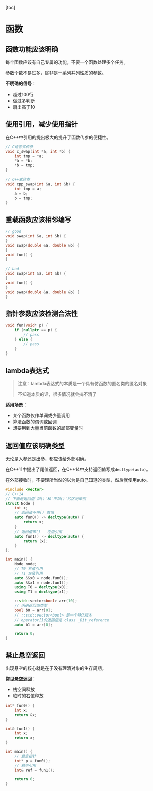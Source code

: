 [toc]

# 函数

## 函数功能应该明确

每个函数应该有自己专属的功能，不要一个函数处理多个任务。

参数个数不易过多，除非是一系列并列性质的参数。

**不明确的信号**：

- 超过100行
- 做过多判断
- 扇出高于10

## 使用引用，减少使用指针

在C++中引用的提出极大的提升了函数传参的便捷性。

```cpp
// C语言式传参
void c_swap(int *a, int *b) {
    int tmp = *a;
    *a = *b;
    *b = tmp;
}

// C++式传参
void cpp_swap(int &a, int &b) {
    int tmp = a;
    a = b;
    b = tmp;
}
```

## 重载函数应该相邻编写

```cpp
// good
void swap(int &a, int &b) {
}
void swap(double &a, double &b) {
}
void fun() {
}

// bad
void swap(int &a, int &b) {
}
void fun() {
}
void swap(double &a, double &b) {
}
```

## 指针参数应该检测合法性

```cpp
void fun(void* p) {
    if (nullptr == p) {
        // pass
    } else {
        // pass
    }
}
```

## lambda表达式

> 注意：lambda表达式的本质是一个具有仿函数的匿名类的匿名对象
>
> 不知道本质的话，很多情况就会搞不清了

**适用场景**：

- 某个函数仅作单词或少量调用
- 算法函数的谓词或回调
- 想要用到大量当前函数的局部变量时

## 返回值应该明确类型

无论是入参还是出参，都应该给外部明确。

在C++11中提出了尾值返回，在C++14中支持返回值写成`decltype(auto)`。

在外部接收时，不要理所当然的以为是自己知道的类型，然后就使用auto。

```cpp
#include <vector>
// C++14
// 下面是返回值`加()`和`不加()`的区别举例
struct Node {
    int x;
    // 返回值不带() 右值
    auto fun0() -> decltype(auto) {
        return x;
    }
    // 返回值带()   左值引用
    auto fun1() -> decltype(auto) {
        return (x);
    }
};

int main() {
    Node node;
    // T0 右值引用
    // T1 左值引用
    auto &&x0 = node.fun0();
    auto &&x1 = node.fun1();
    using T0 = decltype(x0);
    using T1 = decltype(x1);

    ::std::vector<bool> arr(10);
    // 明确返回值类型
    bool b0 = arr[0];
    // ::std::vector<bool> 是一个特化版本
    // operator[]的返回值是 class _Bit_reference
    auto b1 = arr[0];

    return 0;
}
```

## 禁止悬空返回

出现悬空的核心就是在于没有理清对象的生存周期。

**常见悬空返回**：

- 栈空间释放
- 临时的右值释放

```cpp
int* fun0() {
    int x;
    return &x;
}

int& fun1() {
    int x;
    return x;
}

int main() {
    // 悬空指针
    int* p = fun0();
    // 悬空引用
    int& ref = fun1();

    return 0;
}
```


